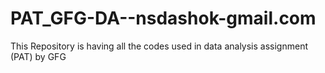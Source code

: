 # PAT_GFG-DA--nsdashok-gmail.com
This Repository is having all the codes used in data analysis assignment (PAT) by GFG 
